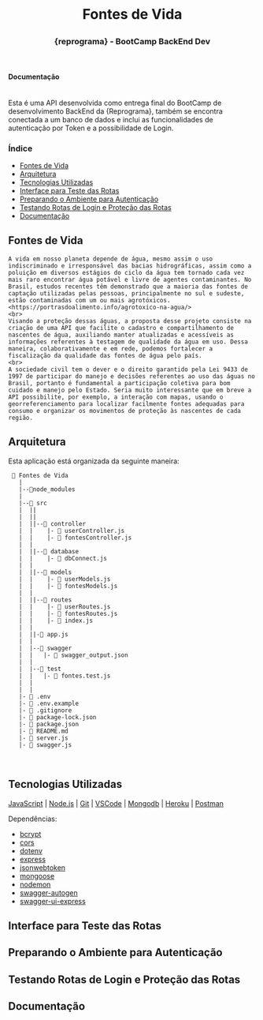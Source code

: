  <h1 align="center">
    <br>
    <p align="center"> Fontes de Vida  <p>
</h1>
<h3>
<p align="center"> {reprograma} - BootCamp BackEnd Dev  <p>
</h3>
<Br>

<!--ts-->

#### Documentação
<Br>
Esta é uma API desenvolvida como entrega final do BootCamp de desenvolvimento BackEnd da {Reprograma}, também se encontra conectada a um banco de dados e inclui as funcionalidades de autenticação por Token e a possibilidade de Login.
<br>
<!--te-->

### Índice

- [Fontes de Vida](#fontes-de-vida)
- [Arquitetura](#arquitetura)
- [Tecnologias Utilizadas](#tecnologias-utilizadas)
- [Interface para Teste das Rotas](#interface-para-teste-das-rotas)
- [Preparando o Ambiente para Autenticação](#preparando-o-ambiente-para-autenticação)
- [Testando Rotas de Login e Proteção das Rotas](#testando-rotas-de-login-e-proteção-das-rotas)
- [Documentação](#documentação-1)

<!--te-->

## Fontes de Vida

    A vida em nosso planeta depende de água, mesmo assim o uso indiscriminado e irresponsável das bacias hidrográficas, assim como a poluição em diversos estágios do ciclo da água tem tornado cada vez mais raro encontrar água potável e livre de agentes contaminantes. No Brasil, estudos recentes têm demonstrado que a maioria das fontes de captação utilizadas pelas pessoas, principalmente no sul e sudeste, estão contaminadas com um ou mais agrotóxicos. 
    <https://portrasdoalimento.info/agrotoxico-na-agua/>
    <br>
    Visando a proteção dessas águas, a proposta desse projeto consiste na criação de uma API que facilite o cadastro e compartilhamento de nascentes de água, auxiliando manter atualizadas e acessíveis as informações referentes à testagem de qualidade da água em uso. Dessa maneira, colaborativamente e em rede, podemos fortalecer a fiscalização da qualidade das fontes de água pelo país.
    <br>
    A sociedade civil tem o dever e o direito garantido pela Lei 9433 de 1997 de participar do manejo e decisões referentes ao uso das águas no Brasil, portanto é fundamental a participação coletiva para bom cuidado e manejo pelo Estado. Seria muito interessante que em breve a API possibilite, por exemplo, a interação com mapas, usando o georreferenciamento para localizar facilmente fontes adequadas para consumo e organizar os movimentos de proteção às nascentes de cada região.

## Arquitetura

Esta aplicação está organizada da seguinte maneira:

```
 📁 Fontes de Vida
   |
   |--📁node_modules
   |
   |--📁 src
   |  ||
   |  ||
   |  ||--📁 controller
   |  |    |- 📄 userController.js
   |  |    |- 📄 fontesController.js
   |  |
   |  ||--📁 database
   |  |    |- 📄 dbConnect.js
   |  |
   |  ||--📁 models
   |  |    |- 📄 userModels.js
   |  |    |- 📄 fontesModels.js
   |  |
   |  ||--📁 routes
   |  |    |- 📄 userRoutes.js
   |  |    |- 📄 fontesRoutes.js
   |  |    |- 📄 index.js
   |  |
   |  ||-📄 app.js
   |  |
   |  |--📁 swagger
   |  |   |- 📄 swagger_output.json
   |  |
   |  |--📁 test
   |  |   |- 📄 fontes.test.js
   |  |
   |  |
   |- 📄 .env
   |- 📄 .env.example
   |- 📄 .gitignore
   |- 📄 package-lock.json
   |- 📄 package.json
   |- 📄 README.md
   |- 📄 server.js
   |- 📄 swagger.js

```
</br>

## Tecnologias Utilizadas

[JavaScript](https://www.javascript.com) | [Node.js](https://nodejs.org/en/) | [Git](https://git-scm.com) | [VSCode](https://code.visualstudio.com) | [Mongodb](https://www.mongodb.com) | [Heroku](https://www.heroku.com/) | [Postman](https://documenter.getpostman.com/view/16821311/UVRAHSEo)
 
 Dependências:

- [bcrypt](https://www.npmjs.com/package/bcrypt)
- [cors](https://www.npmjs.com/package/cors)
- [dotenv](https://www.npmjs.com/package/dotenv)
- [express](https://www.npmjs.com/package/express)
- [jsonwebtoken](https://www.npmjs.com/package/jsonwebtoken)
- [mongoose](https://www.npmjs.com/package/mongoose)
- [nodemon](https://www.npmjs.com/package/nodemon)
- [swagger-autogen](https://www.npmjs.com/package/swagger-autogen)
- [swagger-ui-express](https://www.npmjs.com/package/swagger-ui-express)

## Interface para Teste das Rotas

## Preparando o Ambiente para Autenticação

## Testando Rotas de Login e Proteção das Rotas

## Documentação

    